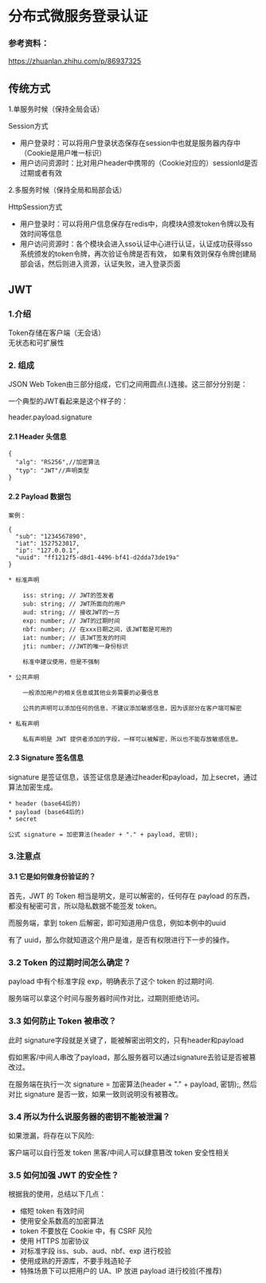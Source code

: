 
# 分布式微服务登录认证

### 参考资料：

https://zhuanlan.zhihu.com/p/86937325


## 传统方式

1.单服务时候（保持全局会话）

Session方式

* 用户登录时：可以将用户登录状态保存在session中也就是服务器内存中（Cookie是用户唯一标识）  
* 用户访问资源时：比对用户header中携带的（Cookie对应的）sessionId是否过期或者有效

2.多服务时候（保持全局和局部会话）

HttpSession方式

* 用户登录时：可以将用户信息保存在redis中，向模块A颁发token令牌以及有效时间等信息
* 用户访问资源时：各个模块会进入sso认证中心进行认证，认证成功获得sso系统颁发的token令牌，再次验证令牌是否有效，
                如果有效则保存令牌创建局部会话，然后则进入资源，认证失败，进入登录页面

## JWT

### 1.介绍

Token存储在客户端（无会话）    
无状态和可扩展性

### 2. 组成

JSON Web Token由三部分组成，它们之间用圆点(.)连接。这三部分分别是：

一个典型的JWT看起来是这个样子的：

header.payload.signature

#### 2.1 Header 头信息

    {
      "alg": "RS256",//加密算法
      "typ": "JWT"//声明类型
    }

#### 2.2 Payload 数据包

    案例：

    {
      "sub": "1234567890",  
      "iat": 1527523017,
      "ip": "127.0.0.1",
      "uuid": "ff1212f5-d8d1-4496-bf41-d2dda73de19a"
    }

    * 标准声明
    
        iss: string; // JWT的签发者
        sub: string; // JWT所面向的用户
        aud: string; // 接收JWT的一方
        exp: number; // JWT的过期时间
        nbf: number; // 在xxx日期之间，该JWT都是可用的
        iat: number; // 该JWT签发的时间
        jti: number; //JWT的唯一身份标识
          
        标准中建议使用，但是不强制
    
    * 公共声明
    
        一般添加用户的相关信息或其他业务需要的必要信息
        
        公共的声明可以添加任何的信息，不建议添加敏感信息，因为该部分在客户端可解密
    
    * 私有声明

        私有声明是 JWT 提供者添加的字段，一样可以被解密，所以也不能存放敏感信息。

#### 2.3 Signature 签名信息

signature 是签证信息，该签证信息是通过header和payload，加上secret，通过算法加密生成。

    * header (base64后的)
    * payload (base64后的)
    * secret

    公式 signature = 加密算法(header + "." + payload, 密钥);


### 3.注意点

#### 3.1 它是如何做身份验证的？

首先，JWT 的 Token 相当是明文，是可以解密的，任何存在 payload 的东西，都没有秘密可言，所以隐私数据不能签发 token。

而服务端，拿到 token 后解密，即可知道用户信息，例如本例中的uuid

有了 uuid，那么你就知道这个用户是谁，是否有权限进行下一步的操作。

### 3.2 Token 的过期时间怎么确定？

payload 中有个标准字段 exp，明确表示了这个 token 的过期时间.

服务端可以拿这个时间与服务器时间作对比，过期则拒绝访问。

### 3.3 如何防止 Token 被串改？

此时 signature字段就是关键了，能被解密出明文的，只有header和payload

假如黑客/中间人串改了payload，那么服务器可以通过signature去验证是否被篡改过。

在服务端在执行一次 signature = 加密算法(header + "." + payload, 密钥);, 然后对比 signature 是否一致，如果一致则说明没有被篡改。

### 3.4 所以为什么说服务器的密钥不能被泄漏？

如果泄漏，将存在以下风险:

客户端可以自行签发 token
黑客/中间人可以肆意篡改 token
安全性相关

### 3.5 如何加强 JWT 的安全性？

根据我的使用，总结以下几点：

* 缩短 token 有效时间
* 使用安全系数高的加密算法
* token 不要放在 Cookie 中，有 CSRF 风险
* 使用 HTTPS 加密协议
* 对标准字段 iss、sub、aud、nbf、exp 进行校验
* 使用成熟的开源库，不要手贱造轮子
* 特殊场景下可以把用户的 UA、IP 放进 payload 进行校验(不推荐)

